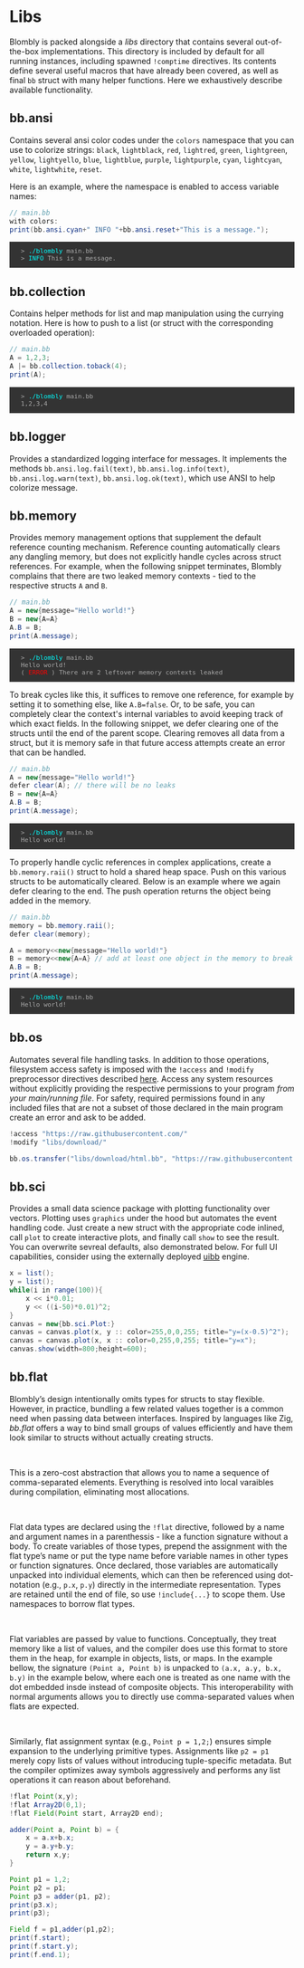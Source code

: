 # Libs
Blombly is packed alongside a *libs* directory that contains several out-of-the-box implementations.
This directory is included by default for all running instances, including spawned `!comptime` directives.
Its contents define several useful macros that have already been covered, as well as final `bb` struct
with many helper functions. Here we exhaustively describe available functionality.

## bb.ansi

Contains several ansi color codes under the `colors` namespace that you can use to colorize strings:
`black`, `lightblack`, `red`, `lightred`, `green`, `lightgreen`, `yellow`, `lightyello`, `blue`, `lightblue`, `purple`, `lightpurple`, `cyan`, `lightcyan`, `white`, `lightwhite`, `reset`.

Here is an example, where the namespace is enabled to access variable names:

```java
// main.bb
with colors:
print(bb.ansi.cyan+" INFO "+bb.ansi.reset+"This is a message.");
```


<pre style="font-size: 80%;background-color: #333; color: #AAA; padding: 10px 20px; overflow-x: auto;">
> <span style="color: cyan;">./blombly</span> main.bb
> <span style="color: cyan;">INFO</span> This is a message.
</pre>

## bb.collection

Contains helper methods for list and map manipulation using the currying notation. 
Here is how to push to a list (or struct with the corresponding overloaded operation):

```java
// main.bb
A = 1,2,3;
A |= bb.collection.toback(4);
print(A);
```

<pre style="font-size: 80%;background-color: #333; color: #AAA; padding: 10px 20px;">
> <span style="color: cyan;">./blombly</span> main.bb
1,2,3,4
</pre>

## bb.logger

Provides a standardized logging interface for messages. It implements the methods `bb.ansi.log.fail(text)`,
`bb.ansi.log.info(text)`, `bb.ansi.log.warn(text)`, `bb.ansi.log.ok(text)`, which use ANSI to help colorize
message. 

## bb.memory

Provides memory management options that supplement the default reference counting mechanism.
Reference counting automatically clears any dangling memory, but does not explicitly handle
cycles across struct references. For example, when the following snippet terminates, Blombly
complains that there are two leaked memory contexts - tied to the respective structs `A` and `B`.

```java
// main.bb
A = new{message="Hello world!"}
B = new{A=A}
A.B = B;
print(A.message);
```

<pre style="font-size: 80%;background-color: #333; color: #AAA; padding: 10px 20px; overflow-x: auto;">
> <span style="color: cyan;">./blombly</span> main.bb
Hello world!
(<span style="color: red;"> ERROR </span>) There are 2 leftover memory contexts leaked
</pre>


To break cycles like this, it suffices to remove one reference, for example by setting it
to something else, like `A.B=false`. Or, to be safe, you can completely clear the context's
internal variables to avoid keeping track of which exact fields. In the following snippet,
we defer clearing one of the structs until the end of the parent scope. Clearing
removes all data from a struct, but it is memory safe in that future access attempts create
an error that can be handled.

```java
// main.bb
A = new{message="Hello world!"}
defer clear(A); // there will be no leaks
B = new{A=A}
A.B = B;
print(A.message);
```

<pre style="font-size: 80%;background-color: #333; color: #AAA; padding: 10px 20px;">
> <span style="color: cyan;">./blombly</span> main.bb
Hello world!
</pre>


To properly handle cyclic references in complex applications, create a
`bb.memory.raii()` struct to hold a shared heap space. Push on this various structs
to be automatically cleared. Below is an example where we
again defer clearing to the end. The push operation returns the object
being added in the memory.

```java
// main.bb
memory = bb.memory.raii();
defer clear(memory);

A = memory<<new{message="Hello world!"}
B = memory<<new{A=A} // add at least one object in the memory to break the cyclic reference.
A.B = B;
print(A.message);
```

<pre style="font-size: 80%;background-color: #333; color: #AAA; padding: 10px 20px;">
> <span style="color: cyan;">./blombly</span> main.bb
Hello world!
</pre>

## bb.os

Automates several file handling tasks. In addition to those operations,
filesystem access safety is imposed with the `!access` and `!modify` preprocessor
directives described [here](../basics/io.md). Access any system resources without explicitly
providing the respective permissions to your program *from your main/running file*.
For safety, required permissions found in any included files that are not a subset of those
declared in the main program create an error and ask to be added.


```java
!access "https://raw.githubusercontent.com/"
!modify "libs/download/"

bb.os.transfer("libs/download/html.bb", "https://raw.githubusercontent.com/maniospas/Blombly/refs/heads/main/libs/html.bb");
```

## bb.sci

Provides a small data science package with plotting functionality over vectors.
Plotting uses `graphics` under the hood but automates the event handling
code. Just create a new struct with the appropriate code inlined, call `plot`
to create interactive plots, and finally call `show` to see the result. You can overwrite
sevreal defaults, also demonstrated below. For full UI capabilities, consider
using the externally deployed [uibb](https://github.com/maniospas/uibb) engine.

```java
x = list();
y = list();
while(i in range(100)){
    x << i*0.01;
    y << ((i-50)*0.01)^2;
}
canvas = new{bb.sci.Plot:}
canvas = canvas.plot(x, y :: color=255,0,0,255; title="y=(x-0.5)^2");
canvas = canvas.plot(x, x :: color=0,255,0,255; title="y=x");
canvas.show(width=800;height=600);
```

## bb.flat

Blombly’s design intentionally omits types for structs to stay flexible. 
However, in practice, bundling a few related values together 
is a common need when passing data between interfaces. 
Inspired by languages like Zig, *bb.flat* offers a way to bind small 
groups of values efficiently and have them look similar to structs
without actually creating structs.

<br>

This is a zero-cost abstraction that allows you to name a sequence 
of comma-separated elements. Everything is resolved into local varaibles
during compilation, eliminating most allocations.

<br>

Flat data types are declared using the `!flat` directive, followed by a name
and argument names in a parenthessis - like a function signature without a body.
To create variables of those types, prepend the assignment with the flat type’s name
or put the type name before variable names in other types or function signatures.
Once declared, those variables are automatically unpacked into individual elements, 
which can then be referenced using dot-notation (e.g., `p.x`, `p.y`) directly 
in the intermediate representation. Types are retained until the end of file,
so use `!include{...}` to scope them. Use namespaces to borrow flat types.

<br>

Flat variables are passed by value to functions. Conceptually, they treat memory 
like a list of values, and the compiler does use this format to store them in the
heap, for example in objects, lists, or maps. In the example bellow, the
signature `(Point a, Point b)` is unpacked to `(a.x, a.y, b.x, b.y)` in the example below, 
where each one is treated as one name
with the dot embedded insde instead of composite objects. This interoperability
with normal arguments allows you to directly use comma-separated values when
flats are expected.

<br>

Similarly, flat assignment syntax (e.g., `Point p = 1,2;`) ensures simple expansion 
to the underlying primitive types. Assignments like `p2 = p1` merely copy 
lists of values without introducing tuple-specific metadata. But the compiler
optimizes away symbols aggressively and performs any list operations it can 
reason about beforehand.


```java
!flat Point(x,y);
!flat Array2D(0,1);
!flat Field(Point start, Array2D end);

adder(Point a, Point b) = {
    x = a.x+b.x;
    y = a.y+b.y;
    return x,y;
}

Point p1 = 1,2;
Point p2 = p1;
Point p3 = adder(p1, p2);
print(p3.x);
print(p3);

Field f = p1,adder(p1,p2);
print(f.start);
print(f.start.y);
print(f.end.1);
```
